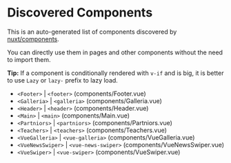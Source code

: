 # Discovered Components

This is an auto-generated list of components discovered by [nuxt/components](https://github.com/nuxt/components).

You can directly use them in pages and other components without the need to import them.

**Tip:** If a component is conditionally rendered with `v-if` and is big, it is better to use `Lazy` or `lazy-` prefix to lazy load.

- `<Footer>` | `<footer>` (components/Footer.vue)
- `<Galleria>` | `<galleria>` (components/Galleria.vue)
- `<Header>` | `<header>` (components/Header.vue)
- `<Main>` | `<main>` (components/Main.vue)
- `<Partniors>` | `<partniors>` (components/Partniors.vue)
- `<Teachers>` | `<teachers>` (components/Teachers.vue)
- `<VueGalleria>` | `<vue-galleria>` (components/VueGalleria.vue)
- `<VueNewsSwiper>` | `<vue-news-swiper>` (components/VueNewsSwiper.vue)
- `<VueSwiper>` | `<vue-swiper>` (components/VueSwiper.vue)
